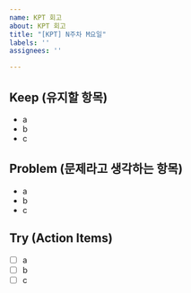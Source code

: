 ```yaml
---
name: KPT 회고
about: KPT 회고
title: "[KPT] N주차 M요일"
labels: ''
assignees: ''

---
```


## Keep (유지할 항목)
- a
- b
- c
## Problem (문제라고 생각하는 항목)
- a
- b
- c
## Try (Action Items)
- [ ] a
- [ ] b
- [ ] c
